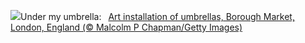![](https://www.bing.com/th?id=OHR.UmbrellaDay_EN-GB6243466764_UHD.jpg&w=1000)Under my umbrella:&nbsp;&ensp;[Art installation of umbrellas, Borough Market, London, England (© Malcolm P Chapman/Getty Images)](https://www.bing.com/th?id=OHR.UmbrellaDay_EN-GB6243466764_UHD.jpg)
<br><br/>
